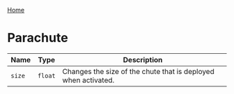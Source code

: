 [Home](https://wnp78.github.io/Sr2Xml/)

# Parachute


|Name|Type|Description|
|--|--|--|
|`size`|`float`|Changes the size of the chute that is deployed when activated.|


